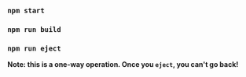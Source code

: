### `npm start`
### `npm run build`
### `npm run eject`
**Note: this is a one-way operation. Once you `eject`, you can't go back!**
